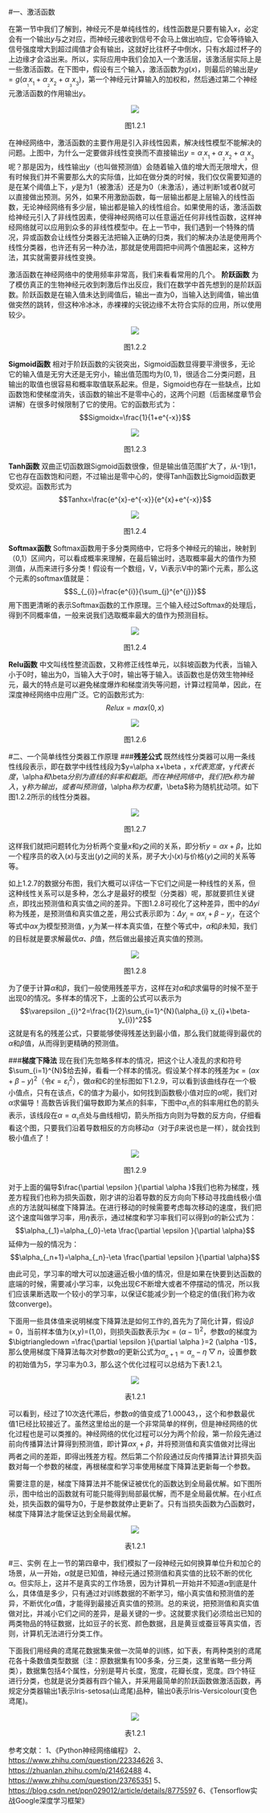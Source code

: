 #一、激活函数

在第一节中我们了解到，神经元不是单纯线性的，线性函数是只要有输入$x$，必定会有一个输出$y$与之对应，而神经元接收到信号不会马上做出响应，它会等待输入信号强度增大到超过阈值才会有输出，这就好比往杯子中倒水，只有水超过杯子的上边缘才会溢出来。所以，实际应用中我们会加入一个激活层，该激活层实际上是一些激活函数。在下图中，假设有三个输入，激活函数为$g(x)$，则最后的输出是$y=g(\alpha_{_{_1}}x_{{_1}}+\alpha_{_{_2}}x_{{_2}}+\alpha_{_{_3}}x_{{_3}})$，第一个神经元计算输入的加权和，然后通过第二个神经元激活函数的作用输出$y$。
<div align=center>
<img src='http://qiniu.xdpie.com/2018-05-17-15-57-50.png'>
<p style='text-align:center'>图1.2.1</p>
</div>

在神经网络中，激活函数的主要作用是引入非线性因素，解决线性模型不能解决的问题。上图中，为什么一定要做非线性变换而不直接输出$y=\alpha_{_{_1}}x_{{_1}}+\alpha_{_{_2}}x_{{_2}}+\alpha_{_{_3}}x_{{_3}}$呢？那是因为，线性输出$y$（也叫做预测值）会随着输入值的增大而无限增大，但有时候我们并不需要那么大的实际值，比如在做分类的时候，我们仅仅需要知道的是在某个阈值上下，$y$是为1（被激活）还是为0（未激活），通过判断1或者0就可以直接做出预测。另外，如果不用激励函数，每一层输出都是上层输入的线性函数，无论神经网络有多少层，输出都是输入的线性组合。如果使用的话，激活函数给神经元引入了非线性因素，使得神经网络可以任意逼近任何非线性函数，这样神经网络就可以应用到众多的非线性模型中。在上一节中，我们遇到一个特殊的情况，异或函数会让线性分类器无法把输入正确的归类，我们的解决办法是使用两个线性分类器，也许还有另一种办法，那就是使用圆把中间两个值圈起来，这种方法，其实就需要非线性变换。

激活函数在神经网络中的使用频率非常高，我们来看看常用的几个。
<b>阶跃函数</b>
为了模仿真正的生物神经元收到刺激后作出反应，我们在数学中首先想到的是阶跃函数。阶跃函数是在输入值未达到阈值后，输出一直为0，当输入达到阈值，输出值做突然的跳转，但这种冷冰冰，赤裸裸的尖锐边缘不太符合实际的应用，所以使用较少。
<div align=center>
<img src='http://qiniu.xdpie.com/2018-05-18-10-40-25.png'>
<p style='text-align:center'>图1.2.2</p>
</div>

<b>Sigmoid函数</b>
相对于阶跃函数的尖锐突出，Sigmoid函数显得要平滑很多，无论它的输入值是无穷大还是无穷小，输出值范围均为$(0,1)$，很适合二分类问题，且输出的取值也很容易和概率取值联系起来。但是，Sigmoid也存在一些缺点，比如函数饱和使梯度消失，该函数的输出不是零中心的，这两个问题（后面梯度章节会讲解）在很多时候限制了它的使用。它的函数形式为：$$Sigmoidx=\frac{1}{1+e^{-x}}$$
<div align=center>
<img src='http://qiniu.xdpie.com/2018-05-18-11-13-09.png'>
<p style='text-align:center'>图1.2.3</p>
</div>


<b>Tanh函数</b>
双曲正切函数跟Sigmoid函数很像，但是输出值范围扩大了，从-1到1，它也存在函数饱和问题，不过输出是零中心的，使得Tanh函数比Sigmoid函数更受欢迎。函数形式为$$Tanhx=\frac{e^{x}-e^{-x}}{e^{x}+e^{-x}}$$

<div align=center>
<img src='http://qiniu.xdpie.com/2018-05-18-12-26-21.png'>
<p style='text-align:center'>图1.2.4</p>
</div>

<b>Softmax函数</b>
Softmax函数用于多分类网络中，它将多个神经元的输出，映射到（0,1）区间内，可以看成概率来理解，在最后输出时，选取概率最大的值作为预测值，从而来进行多分类！假设有一个数组，V，Vi表示V中的第i个元素，那么这个元素的softmax值就是：$$S_{_{i}}=\frac{e^{i}}{\sum_{j}^{e^{j}}}$$
用下图更清晰的表示Softmax函数的工作原理。三个输入经过Softmax的处理后，得到不同概率值，一般来说我们选取概率最大的值作为预测目标。
<div align=center>
<img src='http://qiniu.xdpie.com/2018-05-18-17-15-07.png'>
<p style='text-align:center'>图1.2.4</p>
</div>

<b>Relu函数</b>
中文叫线性整流函数，又称修正线性单元，以斜坡函数为代表，当输入小于0时，输出为0，当输入大于0时，输出等于输入。该函数也是仿效生物神经元，最大的特点是可以避免梯度爆炸和梯度消失等问题，计算过程简单，因此，在深度神经网络中应用广泛。它的函数形式为:$$Relux=max(0,x)$$
<div align=center>
<img src='http://qiniu.xdpie.com/2018-05-18-14-18-51.png'>
<p style='text-align:center'>图1.2.6</p>
</div>

#二、一个简单线性分类器工作原理
###<b>残差公式</b>
既然线性分类器可以用一条线性线段表示，即在数学中线性线段为$y=\alpha x+\beta $，$x$代表宽度，$y$代表长度，$\alpha$和$\beta$分别为直线的斜率和截距。而在神经网络中，我们把$x$称为输入，$y$称为输出，或者叫预测值，$\alpha$称为权重，$\beta$称为随机扰动项。如下图1.2.2所示的线性分类器。
<div align=center>
<img src='http://qiniu.xdpie.com/2018-05-24-17-09-49.png'>
<p style='text-align:center'>图1.2.7</p>
</div>

这样我们就把问题转化为分析两个变量$x$和$y$之间的关系，即分析$y=\alpha x+\beta$，比如一个程序员的收入$(x)$与支出$(y)$之间的关系，房子大小$(x)$与价格$(y)$之间的关系等等。

如上1.2.7的数据分布图，我们大概可以评估一下它们之间是一种线性的关系，但这种线性关系可以是多种，怎么才是最好的模型（分类器）呢，那就要抓住关键点，即找出预测值和真实值之间的差异。下图1.2.8可视化了这种差异，图中的$Δyi$称为残差，是预测值和真实值之差，用公式表示即为：$Δy_{_i}=\alpha x_{_i}+\beta-y_{_i}$，在这个等式中$\alpha x_{_i}$为模型预测值，$y_{_i}$为某一样本真实值，在整个等式中，$\alpha$和$\beta$未知，我们的目标就是要求解最优$\alpha$、$\beta$值，然后做出最接近真实值的预测。
<div align=center>
<img src='http://qiniu.xdpie.com/2018-05-24-17-56-59.png'>
<p style='text-align:center'>图1.2.8</p>
</div>

为了便于计算$\alpha$和$\beta$，我们一般使用残差平方，这样在对$\alpha$和$\beta$求偏导的时候不至于出现0的情况。多样本的情况下，上面的公式可以表示为$$\varepsilon _{i}^2=\frac{1}{2}\sum_{i=1}^{N}(\alpha_{i} x_{i}+\beta-y_{i})^2$$
这就是有名的残差公式，只要能够使得残差达到最小值，那么我们就能得到最优的$\alpha$和$\beta$值，从而得到更精确的预测值。

###<b>梯度下降法</b>
现在我们先忽略多样本的情况，把这个让人凌乱的求和符号$\sum_{i=1}^{N}$给去掉，看看一个样本的情况。假设某个样本的残差为$\epsilon =(\alpha x+\beta-y)^2$（令$\epsilon=\varepsilon_{i}^2$），做$\alpha$和Є的坐标图如下1.2.9，可以看到该曲线存在一个极小值点，只有在该点，Є的值才为最小，如何找到函数极小值对应的$\alpha$呢，我们对$\alpha$求偏导！高数告诉我们偏导数即为某点的斜率，下图中$\alpha_{_1}$点的斜率用红色的箭头表示，该线段在$\alpha=\alpha_{_1}$点处与曲线相切，箭头所指方向则为导数的反方向，仔细看看这个图，只要我们沿着导数相反的方向移动$\alpha$（对于$\beta$来说也是一样），就会找到极小值点了！
<div align=center>
<img src='http://qiniu.xdpie.com/2018-05-25-16-49-15.png'>
<p style='text-align:center'>图1.2.9</p>
</div>

对于上面的偏导$\frac{\partial \epsilon }{\partial \alpha }$我们也称为梯度，残差方程我们也称为损失函数，刚才讲的沿着导数的反方向向下移动寻找曲线极小值点的方法就叫梯度下降算法。在进行移动的时候需要考虑每次移动的速度，我们把这个速度叫做学习率，用$\eta$表示，通过梯度和学习率我们可以得到$\alpha$的新公式为：$$\alpha_{_1}=\alpha_{_0}-\eta \frac{\partial \epsilon }{\partial \alpha}$$
延伸为一般的情况为：$$\alpha_{_n+1}=\alpha_{_n}-\eta \frac{\partial \epsilon }{\partial \alpha}$$

由此可见，学习率的增大可以加速逼近极小值的情况，但是如果在快要到达函数的底端的时候，需要减小学习率，以免出现Є不断增大或者不停摆动的情况，所以我们应该果断选取一个较小的学习率，以保证Є能减少到一个稳定的值(我们称为收敛converge)。

下面用一些具体值来说明梯度下降算法是如何工作的,首先为了简化计算，假设$\beta=0$，当前样本值为(x,y)=(1,0)，则损失函数表示为$\epsilon=(\alpha -1)^2$，参数$\alpha$的梯度为$\bigtriangledown =\frac{\partial \epsilon }{\partial \alpha }=2 (\alpha -1)$，那么使用梯度下降算法每次对参数$\alpha$的更新公式为$\alpha_{_n+1}=\alpha_{_n}-\eta \bigtriangledown n$，设置参数的初始值为5，学习率为0.3，那么这个优化过程可以总结为下表1.2.1。
<div align=center>
<img src='http://qiniu.xdpie.com/2018-05-28-14-10-00.png'>
<p style='text-align:center'>表1.2.1</p>
</div>

可以看到，经过了10次迭代滞后，参数$\alpha$的值变成了1.00043，，这个和参数最优值1已经比较接近了。虽然这里给出的是一个非常简单的样例，但是神经网络的优化过程也是可以类推的。神经网络的优化过程可以分为两个阶段，第一阶段先通过前向传播算法计算得到预测值，即计算$\alpha x_{_i}+\beta$，并将预测值和真实值做对比得出两者之间的差距，即得出残差方程。然后第二个阶段通过反向传播算法计算损失函数对每一个参数的梯度，再根梯度和学习率使用梯度下降算法更新每一个参数。

需要注意的是，梯度下降算法并不能保证被优化的函数达到全局最优解。如下图所示，图中给出的函数就有可能只能得到局部最优解，而不是全局最优解。在小红点处，损失函数的偏导为0，于是参数就停止更新了。只有当损失函数为凸函数时，梯度下降算法才能保证达到全局最优解。
<div align=center>
<img src='http://qiniu.xdpie.com/2018-05-28-16-34-12.png'>
<p style='text-align:center'>表1.2.1</p>
</div>

#三、实例
在上一节的第四章中，我们模拟了一段神经元如何换算单位升和加仑的场景，从一开始，$\alpha$就是已知值，神经元通过预测值和真实值的比较不断的优化$\alpha$。但实际上，这并不是真实的工作场景，因为计算机一开始并不知道$\alpha$到底是什么，具体值是多少，只有通过对训练数据的不断学习，缩小真实值和预测值的差异，不断优化$\alpha$值，才能得到最接近真实值的预测。总的来说，把预测值和真实值做对比，并减小它们之间的差异，是最关键的一步。这就要求我们必须给出已知的两类物品的特征数据，比如豆子的长宽、颜色数据，且是黄豆或蚕豆等真实值，否则，计算机无法进行分类工作。

下面我们用经典的鸢尾花数据集来做一次简单的训练，如下表，有两种类别的鸢尾花各十条数值类型数据（注：原数据集有100多条，分三类，这里省略一些分两类），数据集包括4个属性，分别是萼片长度，宽度，花瓣长度，宽度。四个特征进行分类，也就是说分类器有四个输入，并采用最简单的阶跃函数做激活函数，再规定分类器输出1表示Iris-setosa(山鸢尾)品种，输出0表示Iris-Versicolour(变色鸢尾)。
<div align=center>
<img src='http://qiniu.xdpie.com/2018-05-24-16-03-41.png'>
<p style='text-align:center'>表1.2.1</p>
</div>










参考文献：
1、《Python神经网络编程》
2、https://www.zhihu.com/question/22334626
3、https://zhuanlan.zhihu.com/p/21462488
4、https://www.zhihu.com/question/23765351
5、https://blog.csdn.net/ppn029012/article/details/8775597
6、《Tensorflow实战Google深度学习框架》